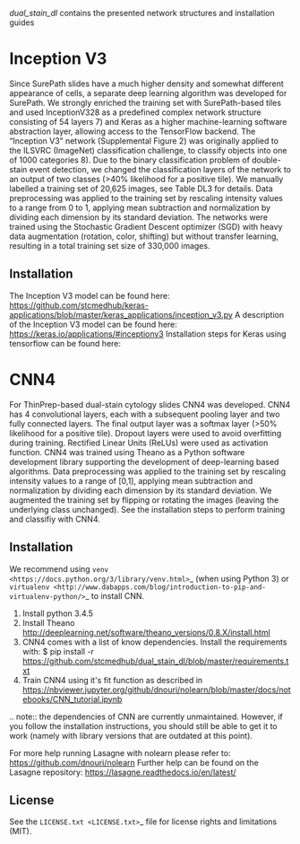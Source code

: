 *dual_stain_dl* contains the presented network structures and installation guides

# Inception V3

Since SurePath slides have a much higher density and somewhat different appearance of cells, a separate deep learning algorithm was developed for SurePath. We strongly enriched the training set with SurePath-based tiles and used InceptionV328 as a predefined complex network structure consisting of 54 layers 7) and Keras as a higher machine-learning software abstraction layer, allowing access to the TensorFlow backend. The “Inception V3” network (Supplemental Figure 2) was originally applied to the ILSVRC (ImageNet) classification challenge, to classify objects into one of 1000 categories 8). Due to the binary classification problem of double-stain event detection, we changed the classification layers of the network to an output of two classes (>40% likelihood for a positive tile). We manually labelled a training set of 20,625 images, see Table DL3 for details. Data preprocessing was applied to the training set by rescaling intensity values to a range from 0 to 1, applying mean subtraction and normalization by dividing each dimension by its standard deviation. The networks were trained using the Stochastic Gradient Descent optimizer (SGD) with heavy data augmentation (rotation, color, shifting) but without transfer learning, resulting in a total training set size of 330,000 images. 

## Installation
The Inception V3 model can be found here: https://github.com/stcmedhub/keras-applications/blob/master/keras_applications/inception_v3.py
A description of the Inception V3 model can be found here: https://keras.io/applications/#inceptionv3
Installation steps for Keras using tensorflow can be found here: 


# CNN4 

For ThinPrep-based dual-stain cytology slides CNN4 was developed. CNN4 has 4 convolutional layers, each with a subsequent pooling layer and two fully connected layers. The final output layer was a softmax layer (>50% likelihood for a positive tile). Dropout layers were used to avoid overfitting during training. Rectified Linear Units (ReLUs) were used as activation function. CNN4 was trained using Theano as a Python software development library supporting the development of deep-learning based algorithms. Data preprocessing was applied to the training set by rescaling intensity values to a range of [0,1], applying mean subtraction and normalization by dividing each dimension by its standard deviation. We augmented the training set by flipping or rotating the images (leaving the underlying class unchanged). See the installation steps to perform training and classifiy with CNN4.

## Installation

We recommend using `venv
<https://docs.python.org/3/library/venv.html>`_ (when using Python 3)
or `virtualenv
<http://www.dabapps.com/blog/introduction-to-pip-and-virtualenv-python/>`_
to install CNN.

1. Install python 3.4.5 
2. Install Theano http://deeplearning.net/software/theano_versions/0.8.X/install.html
3. CNN4 comes with a list of know dependencies. Install the requirements with: $ pip install -r https://github.com/stcmedhub/dual_stain_dl/blob/master/requirements.txt
4. Train CNN4 using it's fit function as described in https://nbviewer.jupyter.org/github/dnouri/nolearn/blob/master/docs/notebooks/CNN_tutorial.ipynb

.. note:: 
  the dependencies of CNN are currently unmaintained. However, if you follow the
  installation instructions, you should still be able to get it to
  work (namely with library versions that are outdated at this point).

For more help running Lasagne with nolearn please refer to: https://github.com/dnouri/nolearn 
Further help can be found on the Lasagne repository: https://lasagne.readthedocs.io/en/latest/

## License

See the `LICENSE.txt <LICENSE.txt>`_ file for license rights and
limitations (MIT).
